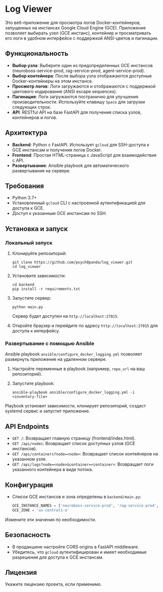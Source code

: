 # Log Viewer

Это веб-приложение для просмотра логов Docker-контейнеров, запущенных на инстансах Google Cloud Engine (GCE). Приложение позволяет выбирать узел (GCE инстанс), контейнер и просматривать его логи в удобном интерфейсе с поддержкой ANSI-цветов и пагинации.

## Функциональность

- **Выбор узла**: Выберите один из предопределенных GCE инстансов (neuroboss-service-prod, rag-service-prod, agent-service-prod).
- **Выбор контейнера**: После выбора узла отображаются доступные Docker-контейнеры на этом инстансе.
- **Просмотр логов**: Логи загружаются и отображаются с поддержкой цветового кодирования (ANSI escape sequences).
- **Пагинация**: Логи загружаются постранично для улучшения производительности. Используйте клавишу `Space` для загрузки следующих строк.
- **API**: RESTful API на базе FastAPI для получения списка узлов, контейнеров и логов.

## Архитектура

- **Backend**: Python с FastAPI. Использует `gcloud` для SSH-доступа к GCE инстансам и получения логов Docker.
- **Frontend**: Простая HTML-страница с JavaScript для взаимодействия с API.
- **Развертывание**: Ansible playbook для автоматического развертывания на сервере.

## Требования

- Python 3.7+
- Установленный `gcloud` CLI с настроенной аутентификацией для доступа к GCE.
- Доступ к указанным GCE инстансам по SSH.

## Установка и запуск

### Локальный запуск

1. Клонируйте репозиторий:
   ```
   git clone https://github.com/psych0panda/log_viewer.git
   cd log_viewer
   ```

2. Установите зависимости:
   ```
   cd backend
   pip install -r requirements.txt
   ```

3. Запустите сервер:
   ```
   python main.py
   ```
   Сервер будет доступен на `http://localhost:27015`.

4. Откройте браузер и перейдите по адресу `http://localhost:27015` для доступа к интерфейсу.

### Развертывание с помощью Ansible

Ansible playbook `ansible/configure_docker_logging.yml` позволяет развернуть приложение на удаленном сервере.

1. Настройте переменные в playbook (например, `repo_url` на ваш репозиторий).

2. Запустите playbook:
   ```
   ansible-playbook ansible/configure_docker_logging.yml -i <inventory-file>
   ```

Playbook установит зависимости, клонирует репозиторий, создаст systemd сервис и запустит приложение.

## API Endpoints

- `GET /`: Возвращает главную страницу (frontend/index.html).
- `GET /api/nodes`: Возвращает список доступных узлов (GCE инстансов).
- `GET /api/containers?node=<node>`: Возвращает список контейнеров на указанном узле.
- `GET /api/logs?node=<node>&container=<container>`: Возвращает логи указанного контейнера в виде потока.

## Конфигурация

- Список GCE инстансов и зона определены в `backend/main.py`:
  ```python
  GCE_INSTANCE_NAMES = ['neuroboss-service-prod', 'rag-service-prod', 'agent-service-prod']
  GCE_ZONE = 'us-central1-a'
  ```

Измените эти значения по необходимости.

## Безопасность

- В продакшене настройте CORS origins в FastAPI middleware.
- Убедитесь, что `gcloud` аутентифицирован и имеет необходимые разрешения для доступа к GCE инстансам.

## Лицензия

Укажите лицензию проекта, если применимо.
